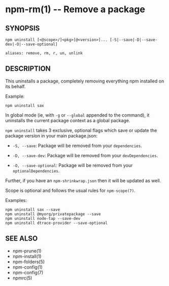 npm-rm(1) -- Remove a package
=============================

## SYNOPSIS

    npm uninstall [<@scope>/]<pkg>[@<version>]... [-S|--save|-D|--save-dev|-O|--save-optional]

    aliases: remove, rm, r, un, unlink

## DESCRIPTION

This uninstalls a package, completely removing everything npm installed
on its behalf.

Example:

    npm uninstall sax

In global mode (ie, with `-g` or `--global` appended to the command),
it uninstalls the current package context as a global package.

`npm uninstall` takes 3 exclusive, optional flags which save or update
the package version in your main package.json:

* `-S, --save`: Package will be removed from your `dependencies`.

* `-D, --save-dev`: Package will be removed from your `devDependencies`.

* `-O, --save-optional`: Package will be removed from your `optionalDependencies`.

Further, if you have an `npm-shrinkwrap.json` then it will be updated as
well.

Scope is optional and follows the usual rules for `npm-scope(7)`.

Examples:

    npm uninstall sax --save
    npm uninstall @myorg/privatepackage --save
    npm uninstall node-tap --save-dev
    npm uninstall dtrace-provider --save-optional

## SEE ALSO

* npm-prune(1)
* npm-install(1)
* npm-folders(5)
* npm-config(1)
* npm-config(7)
* npmrc(5)
